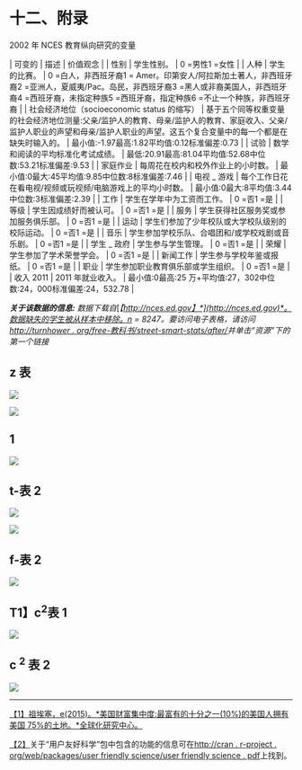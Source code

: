 # 十二、附录

2002 年 NCES 教育纵向研究的变量

| 可变的 | 描述 | 价值观念 |
| 性别 | 学生性别。 | 0 =男性1 =女性 |
| 人种 | 学生的比赛。 | 0 =白人，非西班牙裔1 = Amer。印第安人/阿拉斯加土著人，非西班牙裔2 =亚洲人，夏威夷/Pac。岛民，非西班牙裔3 =黑人或非裔美国人，非西班牙裔4 =西班牙裔，未指定种族5 =西班牙裔，指定种族6 =不止一个种族，非西班牙裔 |
| 社会经济地位（socioeconomic status 的缩写） | 基于五个同等权重变量的社会经济地位测量:父亲/监护人的教育、母亲/监护人的教育、家庭收入、父亲/监护人职业的声望和母亲/监护人职业的声望。这五个复合变量中的每一个都是在缺失时输入的。 | 最小值:-1.97最高:1.82平均值:0.12标准偏差:0.73 |
| 试验 | 数学和阅读的平均标准化考试成绩。 | 最低:20.91最高:81.04平均值:52.68中位数:53.21标准偏差:9.53 |
| 家庭作业 | 每周花在校内和校外作业上的小时数。 | 最小值:0最大:45平均值:9.85中位数:8标准偏差:7.46 |
| 电视 _ 游戏 | 每个工作日花在看电视/视频或玩视频/电脑游戏上的平均小时数。 | 最小值:0最大:8平均值:3.44中位数:3标准偏差:2.39 |
| 工作 | 学生在学年中为工资而工作。 | 0 =否1 =是 |
| 等级 | 学生因成绩好而被认可。 | 0 =否1 =是 |
| 服务 | 学生获得社区服务奖或参加服务俱乐部。 | 0 =否1 =是 |
| 运动 | 学生们参加了少年校队或大学校队级别的校际运动。 | 0 =否1 =是 |
| 音乐 | 学生参加学校乐队、合唱团和/或学校戏剧或音乐剧。 | 0 =否1 =是 |
| 学生 _ 政府 | 学生参与学生管理。 | 0 =否1 =是 |
| 荣耀 | 学生参加了学术荣誉学会。 | 0 =否1 =是 |
| 新闻工作 | 学生参与学校年鉴或报纸。 | 0 =否1 =是 |
| 职业 | 学生参加职业教育俱乐部或学生组织。 | 0 =否1 =是 |
| 收入 2011 | 2011 年就业收入。 | 最小值:0最高:25 万+平均值:27，302中位数:24，000标准偏差:24，532.78 |

***关于该数据的信息:*** *数据下载自*[*【http://nces.ed.gov】*](http://nces.ed.gov)*。数据缺失的学生被从样本中移除。n = 8247。要访问电子表格，请访问*[*http://turnhower . org/free-教科书/street-smart-stats/after/*](http://turnthewheel.org/free-textbooks/street-smart-stats/afterward/)*并单击“资源”下的第一个链接*

## z 表

![](img/00184.jpeg)

![](img/00185.jpeg)

##  1

![](img/00186.jpeg)

## t-表 2

![](img/00187.jpeg)

![](img/00188.jpeg)

## f-表 2

![](img/00189.jpeg)

## T1】c<sup class="calibre239">2</sup>表 1

![](img/00190.jpeg)

## c <sup class="calibre239">2</sup> 表 2

![](img/00191.jpeg)

* * *

[【1】](03.html#_ftnref1)[祖埃塞，e(2015)。*美国财富集中度:最富有的十分之一(10%)的美国人拥有美国 75%的土地。*全球化研究中心。](http://www.globalresearch.ca/u-s-wealth-concentration-wealthiest-tenth-10-of-americans-own-75-of-america/5461246)

[【2】](07.html#_ftnref2)关于“用户友好科学”包中包含的功能的信息可在[http://cran . r-project . org/web/packages/user friendly science/user friendly science . pdf](http://cran.r-project.org/web/packages/userfriendlyscience/userfriendlyscience.pdf)上找到。